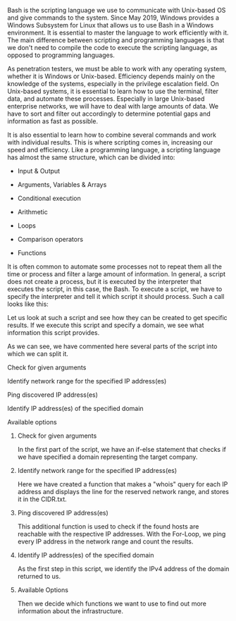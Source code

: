 Bash is the scripting language we use to communicate with Unix-based OS and give commands to the system. Since May 2019, Windows provides a Windows Subsystem for Linux that allows us to use Bash in a Windows environment. It is essential to master the language to work efficiently with it. The main difference between scripting and programming languages is that we don't need to compile the code to execute the scripting language, as opposed to programming languages.

As penetration testers, we must be able to work with any operating system, whether it is Windows or Unix-based. Efficiency depends mainly on the knowledge of the systems, especially in the privilege escalation field. On Unix-based systems, it is essential to learn how to use the terminal, filter data, and automate these processes. Especially in large Unix-based enterprise networks, we will have to deal with large amounts of data. We have to sort and filter out accordingly to determine potential gaps and information as fast as possible.

It is also essential to learn how to combine several commands and work with individual results. This is where scripting comes in, increasing our speed and efficiency. Like a programming language, a scripting language has almost the same structure, which can be divided into:

- Input & Output

- Arguments, Variables & Arrays

- Conditional execution

- Arithmetic

- Loops

- Comparison operators

- Functions

It is often common to automate some processes not to repeat them all the time or process and filter a large amount of information. In general, a script does not create a process, but it is executed by the interpreter that executes the script, in this case, the Bash. To execute a script, we have to specify the interpreter and tell it which script it should process. Such a call looks like this:

Let us look at such a script and see how they can be created to get specific results. If we execute this script and specify a domain, we see what information this script provides.

As we can see, we have commented here several parts of the script into which we can split it.

Check for given arguments

Identify network range for the specified IP address(es)

Ping discovered IP address(es)

Identify IP address(es) of the specified domain

Available options

1. Check for given arguments

   In the first part of the script, we have an if-else statement that checks if we have specified a domain representing the target company.

2. Identify network range for the specified IP address(es)

   Here we have created a function that makes a "whois" query for each IP address and displays the line for the reserved network range, and stores it in the CIDR.txt.

3. Ping discovered IP address(es)

   This additional function is used to check if the found hosts are reachable with the respective IP addresses. With the For-Loop, we ping every IP address in the network range and count the results.

4. Identify IP address(es) of the specified domain

   As the first step in this script, we identify the IPv4 address of the domain returned to us.

5. Available Options

   Then we decide which functions we want to use to find out more information about the infrastructure.
